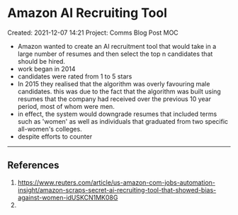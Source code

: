 # Amazon AI Recruiting Tool
Created: 2021-12-07 14:21
Project: Comms Blog Post
MOC

- Amazon wanted to create an AI recruitment tool that would take in a large number of resumes and then select the top n candidates that should be hired. 
- work began in 2014
- candidates were rated from 1 to 5 stars
- In 2015 they realised that the algorithm was overly favouring male candidates. this was due to the fact that the algorithm was built using resumes that the company had received over the previous 10 year period, most of whom were men. 
- in effect, the system would downgrade resumes that included terms such as 'women' as well as individuals that graduated from two specific all-women's colleges. 
- despite efforts to counter 




---
## References
1. https://www.reuters.com/article/us-amazon-com-jobs-automation-insight/amazon-scraps-secret-ai-recruiting-tool-that-showed-bias-against-women-idUSKCN1MK08G
2. 